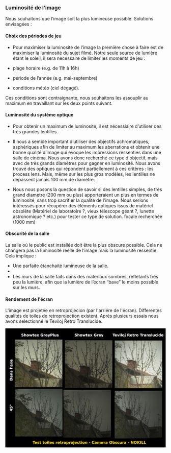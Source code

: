 ### Luminosité de l’image

Nous souhaitons que l’image soit la plus lumineuse possible. Solutions envisagées :

#### Choix des périodes de jeu

- Pour maximiser la luminosité de l’image la première chose à faire est de maximiser la luminosité du sujet filmé. Notre seule source de lumière étant le soleil, il sera necessaire de limiter les moments de jeu :

- plage horaire (e.g. de 11h à 16h)

- période de l’année (e.g. mai-septembre)

- conditions météo (ciel dégagé).

Ces conditions sont contraignante, nous souhaitons les assouplir au maximum en travaillant sur les deux points suivant.

#### Luminosité du système optique

- Pour obtenir un maximum de luminosité, il est nécessiaire d’utiliser des très grandes lentilles.

- Il nous a semblé important d’utiliser des objectifs achromatiques, asphériques afin de limiter au maximum les aberrations et obtenir une bonne qualité d’image qui évoque les impressions ressenties dans une salle de cinéma. Nous avons donc recherché ce type d'objectif, mais avec de très grands diamètres pour gagner en luminosité. Nous avons trouvé des optiques qui répondent partiellement à ces critères : les process lens. Mais, même sur les plus gros modèles, les lentilles ne dépassent jamais 100 mm de diamètre.

- Nous nous posons la question de savoir si des lentilles simples, de très grand diametre (200 mm ou plus) apporteraient un plus en termes de luminosité, sans trop sacrifier la qualité de l'image. Nous serions intéressés pour récupérer des éléments optiques issus de matériel obsolète (Matériel de laboratoire ?, vieux télescope géant ?, lunette astronomique ? etc.) pour tester ce type de solution. focale recherchée (1000 mm)

#### Obscurité de la salle


La salle où le public est installée doit être la plus obscure possible. Cela ne changera pas la luminosité réelle de l’image mais la luminosité ressentie.
 Cela implique :

- Une parfaite étanchaité lumineuse de la salle.
- 
- Les murs de la salle faits dans des materiaux sombres, reflétants très peu la lumière, afin que la lumière de l’écran “bave” le moins possible sur les murs.

#### Rendement de l'écran

L'image est projetée en retroprojecion (par l'arriére de l'écran). Differentes qualités de toiles de retroprojection existent. Après plusieurs essais nous avons selectionné le Teviloj Retro Translucide.

![test toiles retroproj](img/test-toiles-retroproj.jpg)
